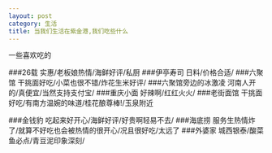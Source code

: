 ```yaml
---
layout: post
category: 生活
title: 当我们生活在紫金港,我们吃些什么
---
```

一些喜欢吃的

###26载
实惠/老板娘热情/海鲜好评/私厨
###伊亭寿司
日料/价格合适/
###六聚馆
干挑面好吃/小菜也很不错/炸花生米好评/
###六聚馆旁边的冰激凌
河南人开的/真便宜/当然支持支付宝/
###重庆小面
好辣啊/红红火火/
###老街面馆
干挑面好吃/有南方温婉的味道/桂花酿尊棒!/玉泉附近


###金钱豹
吃起来好开心/海鲜好评/好贵啊轻易不去/
###海底捞
服务生热情炸了/就算不好吃也会被热情的很开心/况且很好吃/太远了
###外婆家
城西银泰/酸菜鱼必点/青豆泥印象深刻/


